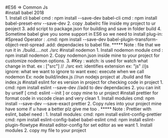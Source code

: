 #ES6 => Common Js
<br/>
#install babel 2018 
<br />
    1. Install cli babel
        cmd : npm install --save-dev babel-cli
        cmd : npm install babel-preset-env --save-dev
    2. copy .babelrc file inside my project to ur peoject
    3. add script to package.json for building and save in folder build
    4. Sometime babel give you some support in ES6 so we need to install plug-in:
      #Spread Operator : 
        .cmd: npm install --save-dev babel-plugin-transform-object-rest-spread
        .add: dependacies to babel file.
***** Note : file that we run it in ./build.....not ./src
#install nodemon
    1. Install nodemon module
        cmd : npm install nodemon
    2. Copy nodemon.json inside mine to your project for customize nodemon options.
    3. #Key : 
        watch: is used for watch what change in that. ex : ["src"] // ./src
        ext: identifies extension ex: "js" //js
        ignore: what we want to ignore to want
        exec: execute when we call nodemon Ex: node build/index.js //run nodejs project at ./build and file index.js
#install eslint for es version in project for checking code in project
    1. cmd: npm install eslint --save-dev //add to dev dependacies
    2. you can init by urself [ cmd: eslint --init ] or copy mine to ur project
#install prettier for format code in vscode clean and very clean
    1. Install modules
        cmd: npm install --save-dev --save-exact prettier
    2. Copy rules into your project mine have some if u have a better plz give me too $.$
***** Note : Prettier with eslint, babel need :
    1. Install modules: 
      cmd: npm install eslint-config-prettier
      cmd: npm install eslint-config-babel babel-eslint
      cmd: npm install eslint-plugin-flowtype
#install editor-config for set editor as we want
    1. Install modules 
    2. copy my file to your project
